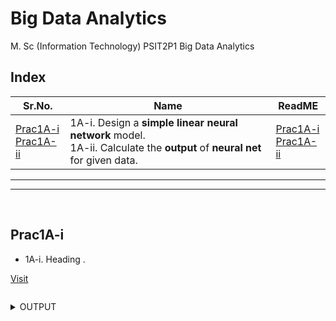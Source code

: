 # Big Data Analytics

M. Sc (Information Technology)
PSIT2P1 Big Data Analytics



## Index

| Sr.No. | Name | ReadME |
| --- | --- | --- |
| [Prac1A-i](/MscIT/Semester%202/BigDataAnalytics/) <br> [Prac1A-ii](/MscIT/Semester%201/Soft_Computing_Techniques/Practical%201/)| 1A-i. Design a **simple linear neural network** model. <br> 1A-ii. Calculate the **output** of **neural net** for given data. | [Prac1A-i](#prac1a-i) <br>  [Prac1A-ii](#prac1a-ii) | 

*************************
***********************

<BR>

## Prac1A-i

- 1A-i. Heading .

[Visit](file:///F:/GitHub/Practical_BscIT_MscIT_Ninad/MscIT/Semester%202/BigDataAnalytics/Practical%203/3-2.nb.html)




```python

```

<details>
<summary>OUTPUT</summary>

![]()
![]()



</details>

<!-- 
[🔝](#index)

**************


**************

### [Go To Top](#soft-computing-techniques)
 -->
